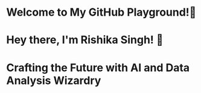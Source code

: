 # Welcome to My GitHub Playground!🌟
# Hey there, I'm Rishika Singh! 👋
# Crafting the Future with AI and Data Analysis Wizardry
